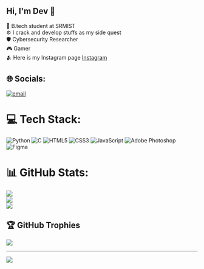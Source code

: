 ## Hi, I'm Dev 👋

🧠 B.tech student at SRMIST<br/>
⚙️ I crack and develop stuffs as my side quest<br/>
🛡️ Cybersecurity Researcher<br/>
🎮 Gamer<br/>
🫂 Here is my Instagram page [Instagram](https://www.instagram.com/anonym0us_sec/)


## 🌐 Socials:
[![email](https://img.shields.io/badge/Email-D14836?logo=gmail&logoColor=white)](mailto:devananth070@gmail.com) 

# 💻 Tech Stack:
![Python](https://img.shields.io/badge/python-3670A0?style=flat&logo=python&logoColor=ffdd54) ![C](https://img.shields.io/badge/c-%2300599C.svg?style=flat&logo=c&logoColor=white) ![HTML5](https://img.shields.io/badge/html5-%23E34F26.svg?style=flat&logo=html5&logoColor=white) ![CSS3](https://img.shields.io/badge/css3-%231572B6.svg?style=flat&logo=css3&logoColor=white) ![JavaScript](https://img.shields.io/badge/javascript-%23323330.svg?style=flat&logo=javascript&logoColor=%23F7DF1E) ![Adobe Photoshop](https://img.shields.io/badge/adobe%20photoshop-%2331A8FF.svg?style=flat&logo=adobe%20photoshop&logoColor=white) ![Figma](https://img.shields.io/badge/figma-%23F24E1E.svg?style=flat&logo=figma&logoColor=white)
# 📊 GitHub Stats:
![](https://github-readme-stats.vercel.app/api?username=Dev-Ananth&theme=nightowl&hide_border=false&include_all_commits=false&count_private=false)<br/>
![](https://nirzak-streak-stats.vercel.app/?user=Dev-Ananth&theme=nightowl&hide_border=false)<br/>
![](https://github-readme-stats.vercel.app/api/top-langs/?username=Dev-Ananth&theme=nightowl&hide_border=false&include_all_commits=false&count_private=false&layout=compact)

## 🏆 GitHub Trophies
![](https://github-profile-trophy.vercel.app/?username=Dev-Ananth&theme=nightowl&no-frame=true&no-bg=true&margin-w=4)

---
[![](https://visitcount.itsvg.in/api?id=Dev-Ananth&icon=0&color=3)](https://visitcount.itsvg.in)

<!-- Proudly created with GPRM ( https://gprm.itsvg.in ) -->

